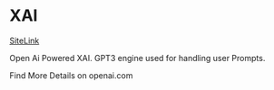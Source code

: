 
# XAI


[SiteLink](https://xai-v1.vercel.app)

Open Ai Powered XAI. GPT3 engine used for handling user Prompts.

Find More Details on openai.com